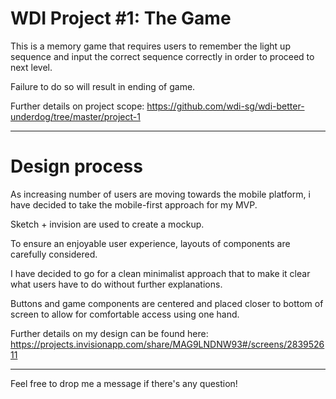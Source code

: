 # WDI Project #1: The Game

This is a memory game that requires users to remember the light up sequence and input the correct sequence correctly in order to proceed to next level.

Failure to do so will result in ending of game.

Further details on project scope: https://github.com/wdi-sg/wdi-better-underdog/tree/master/project-1

---

# Design process

As increasing number of users are moving towards the mobile platform, i have decided to take the mobile-first approach for my MVP. 

Sketch + invision are used to create a mockup.

To ensure an enjoyable user experience, layouts of components are carefully considered. 

I have decided to go for a clean minimalist approach that to make it clear what users have to do without further explanations.

Buttons and game components are centered and placed closer to bottom of screen to allow for comfortable access using one hand.

Further details on my design can be found here: 
https://projects.invisionapp.com/share/MAG9LNDNW93#/screens/283952611

---

Feel free to drop me a message if there's any question!